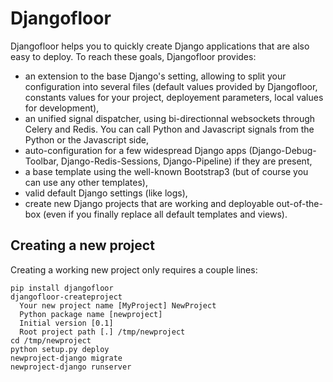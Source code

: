 Djangofloor
==========
 
Djangofloor helps you to quickly create Django applications that are also easy to deploy. To reach these goals, Djangofloor provides:

  * an extension to the base Django's setting, allowing to split your configuration into several files (default values provided by Djangofloor, constants values for your project, deployement parameters, local values for development),
  * an unified signal dispatcher, using bi-directionnal websockets through Celery and Redis. You can call Python and Javascript signals from the Python or the Javascript side, 
  * auto-configuration for a few widespread Django apps (Django-Debug-Toolbar, Django-Redis-Sessions, Django-Pipeline) if they are present,
  * a base template using the well-known Bootstrap3 (but of course you can use any other templates),
  * valid default Django settings (like logs),
  * create new Django projects that are working and deployable out-of-the-box (even if you finally replace all default templates and views). 

Creating a new project
----------------------

Creating a working new project only requires a couple lines:

    pip install djangofloor
    djangofloor-createproject
      Your new project name [MyProject] NewProject
      Python package name [newproject]
      Initial version [0.1]
      Root project path [.] /tmp/newproject
    cd /tmp/newproject
    python setup.py deploy
    newproject-django migrate
    newproject-django runserver
